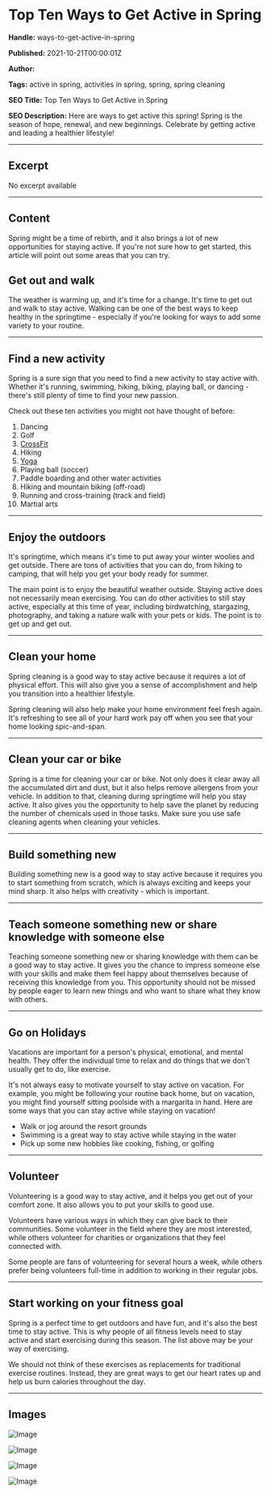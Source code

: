 # Top Ten Ways to Get Active in Spring

**Handle:** ways-to-get-active-in-spring

**Published:** 2021-10-21T00:00:01Z

**Author:**  

**Tags:** active in spring, activities in spring, spring, spring cleaning

**SEO Title:** Top Ten Ways to Get Active in Spring

**SEO Description:** Here are ways to get active this spring! Spring is the season of hope, renewal, and new beginnings. Celebrate by getting active and leading a healthier lifestyle!

---

## Excerpt

No excerpt available

---

## Content

Spring might be a time of rebirth, and it also brings a lot of new opportunities for staying active. If you're not sure how to get started, this article will point out some areas that you can try.

## Get out and walk
The weather is warming up, and it's time for a change. It's time to get out and walk to stay active. Walking can be one of the best ways to keep healthy in the springtime - especially if you're looking for ways to add some variety to your routine.

---

## Find a new activity
Spring is a sure sign that you need to find a new activity to stay active with. Whether it's running, swimming, hiking, biking, playing ball, or dancing - there's still plenty of time to find your new passion.

Check out these ten activities you might not have thought of before:
1. Dancing
2. Golf
3. [CrossFit](https://www.vpa.com.au/blogs/featured-articles/the-top-5-health-benefits-of-crossfit-training)
4. Hiking
5. [Yoga](https://www.vpa.com.au/blogs/featured-articles/benefits-of-yoga)
6. Playing ball (soccer)
7. Paddle boarding and other water activities
8. Hiking and mountain biking (off-road)
9. Running and cross-training (track and field)
10. Martial arts

---

## Enjoy the outdoors
It's springtime, which means it's time to put away your winter woolies and get outside. There are tons of activities that you can do, from hiking to camping, that will help you get your body ready for summer.

The main point is to enjoy the beautiful weather outside. Staying active does not necessarily mean exercising. You can do other activities to still stay active, especially at this time of year, including birdwatching, stargazing, photography, and taking a nature walk with your pets or kids. The point is to get up and get out.

---

## Clean your home
Spring cleaning is a good way to stay active because it requires a lot of physical effort. This will also give you a sense of accomplishment and help you transition into a healthier lifestyle.

Spring cleaning will also help make your home environment feel fresh again. It's refreshing to see all of your hard work pay off when you see that your home looking spic-and-span.

---

## Clean your car or bike
Spring is a time for cleaning your car or bike. Not only does it clear away all the accumulated dirt and dust, but it also helps remove allergens from your vehicle. In addition to that, cleaning during springtime will help you stay active. It also gives you the opportunity to help save the planet by reducing the number of chemicals used in those tasks. Make sure you use safe cleaning agents when cleaning your vehicles.

---

## Build something new
Building something new is a good way to stay active because it requires you to start something from scratch, which is always exciting and keeps your mind sharp. It also helps with creativity - which is important.

---

## Teach someone something new or share knowledge with someone else
Teaching someone something new or sharing knowledge with them can be a good way to stay active. It gives you the chance to impress someone else with your skills and make them feel happy about themselves because of receiving this knowledge from you. This opportunity should not be missed by people eager to learn new things and who want to share what they know with others.

---

## Go on Holidays
Vacations are important for a person's physical, emotional, and mental health. They offer the individual time to relax and do things that we don't usually get to do, like exercise.

It's not always easy to motivate yourself to stay active on vacation. For example, you might be following your routine back home, but on vacation, you might find yourself sitting poolside with a margarita in hand. Here are some ways that you can stay active while staying on vacation!
- Walk or jog around the resort grounds
- Swimming is a great way to stay active while staying in the water
- Pick up some new hobbies like cooking, fishing, or golfing

---

## Volunteer
Volunteering is a good way to stay active, and it helps you get out of your comfort zone. It also allows you to put your skills to good use.

Volunteers have various ways in which they can give back to their communities. Some volunteer in the field where they are most interested, while others volunteer for charities or organizations that they feel connected with.

Some people are fans of volunteering for several hours a week, while others prefer being volunteers full-time in addition to working in their regular jobs.

---

## Start working on your fitness goal
Spring is a perfect time to get outdoors and have fun, and it's also the best time to stay active. This is why people of all fitness levels need to stay active and start exercising during this season. The list above may be your way of exercising.

We should not think of these exercises as replacements for traditional exercise routines. Instead, they are great ways to get our heart rates up and help us burn calories throughout the day.

---

## Images

![Image](undefined)

![Image](undefined)

![Image](undefined)

![Image](undefined)

